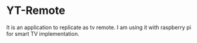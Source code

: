 # YT-Remote
It is an application to replicate as tv remote. I am using it with raspberry pi for smart TV implementation. 
